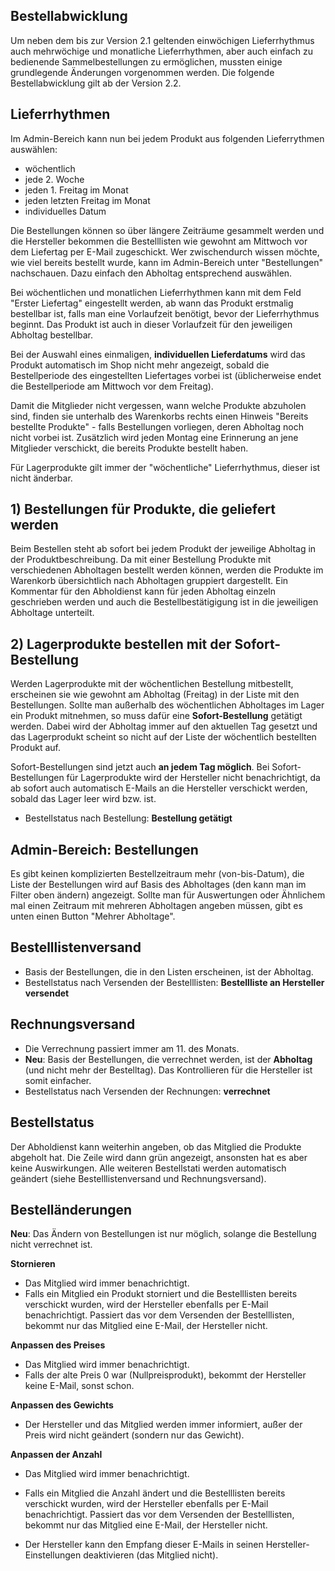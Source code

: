 ## Bestellabwicklung

Um neben dem bis zur Version 2.1 geltenden einwöchigen Lieferrhythmus auch mehrwöchige und monatliche Lieferrhythmen, aber auch einfach zu bedienende Sammelbestellungen zu ermöglichen, mussten einige grundlegende Änderungen vorgenommen werden. Die folgende Bestellabwicklung gilt ab der Version 2.2.


## Lieferrhythmen

Im Admin-Bereich kann nun bei jedem Produkt aus folgenden Lieferrythmen auswählen:

* wöchentlich
* jede 2. Woche
* jeden 1. Freitag im Monat
* jeden letzten Freitag im Monat
* individuelles Datum

Die Bestellungen können so über längere Zeiträume gesammelt werden und die Hersteller bekommen die Bestelllisten wie gewohnt am Mittwoch vor dem Liefertag per E-Mail zugeschickt. Wer zwischendurch wissen möchte, wie viel bereits bestellt wurde, kann im Admin-Bereich unter "Bestellungen" nachschauen. Dazu einfach den Abholtag entsprechend auswählen.

Bei wöchentlichen und monatlichen Lieferrhythmen kann mit dem Feld "Erster Liefertag" eingestellt werden, ab wann das Produkt erstmalig bestellbar ist, falls man eine Vorlaufzeit benötigt, bevor der Lieferrhythmus beginnt. Das Produkt ist auch in dieser Vorlaufzeit für den jeweiligen Abholtag bestellbar.

Bei der Auswahl eines einmaligen, **individuellen Lieferdatums** wird das Produkt automatisch im Shop nicht mehr angezeigt, sobald die Bestellperiode des eingestellten Liefertages vorbei ist (üblicherweise endet die Bestellperiode am Mittwoch vor dem Freitag).

Damit die Mitglieder nicht vergessen, wann welche Produkte abzuholen sind, finden sie unterhalb des Warenkorbs rechts einen Hinweis "Bereits bestellte Produkte" - falls Bestellungen vorliegen, deren Abholtag noch nicht vorbei ist. Zusätzlich wird jeden Montag eine Erinnerung an jene Mitglieder verschickt, die bereits Produkte bestellt haben.

Für Lagerprodukte gilt immer der "wöchentliche" Lieferrhythmus, dieser ist nicht änderbar.

## 1) Bestellungen für Produkte, die geliefert werden

Beim Bestellen steht ab sofort bei jedem Produkt der jeweilige Abholtag in der Produktbeschreibung. Da mit einer Bestellung Produkte mit verschiedenen Abholtagen bestellt werden können, werden die Produkte im Warenkorb übersichtlich nach Abholtagen gruppiert dargestellt. Ein Kommentar für den Abholdienst kann für jeden Abholtag einzeln geschrieben werden und auch die Bestellbestätigigung ist in die jeweiligen Abholtage unterteilt.

## 2) Lagerprodukte bestellen mit der Sofort-Bestellung

Werden Lagerprodukte mit der wöchentlichen Bestellung mitbestellt, erscheinen sie wie gewohnt am Abholtag (Freitag) in der Liste mit den Bestellungen. Sollte man außerhalb des wöchentlichen Abholtages im Lager ein Produkt mitnehmen, so muss dafür eine **Sofort-Bestellung** getätigt werden. Dabei wird der Abholtag immer auf den aktuellen Tag gesetzt und das Lagerprodukt scheint so nicht auf der Liste der wöchentlich bestellten Produkt auf.

Sofort-Bestellungen sind jetzt auch **an jedem Tag möglich**. Bei Sofort-Bestellungen für Lagerprodukte wird der Hersteller nicht benachrichtigt, da ab sofort auch automatisch E-Mails an die Hersteller verschickt werden, sobald das Lager leer wird bzw. ist.

* Bestellstatus nach Bestellung: **Bestellung getätigt** <i class="fa fa-cart-arrow-down ok"></i>


## Admin-Bereich: Bestellungen

Es gibt keinen komplizierten Bestellzeitraum mehr (von-bis-Datum), die Liste der Bestellungen wird auf Basis des Abholtages (den kann man im Filter oben ändern) angezeigt. Sollte man für Auswertungen oder Ähnlichem mal einen Zeitraum mit mehreren Abholtagen angeben müssen, gibt es unten einen Button "Mehrer Abholtage".


## Bestelllistenversand

* Basis der Bestellungen, die in den Listen erscheinen, ist der Abholtag.
* Bestellstatus nach Versenden der Bestelllisten: **Bestellliste an Hersteller versendet** <i class="fa fa-envelope-o ok"></i>


## Rechnungsversand

* Die Verrechnung passiert immer am 11. des Monats.
* **Neu**: Basis der Bestellungen, die verrechnet werden, ist der **Abholtag** (und nicht mehr der Bestelltag). Das Kontrollieren für die Hersteller ist somit einfacher.
* Bestellstatus nach Versenden der Rechnungen: **verrechnet** <i class="fa fa-lock not-ok"></i>


## Bestellstatus

Der Abholdienst kann weiterhin angeben, ob das Mitglied die Produkte abgeholt hat. Die Zeile wird dann grün angezeigt, ansonsten hat es aber keine Auswirkungen. Alle weiteren Bestellstati werden automatisch geändert (siehe Bestelllistenversand und Rechnungsversand).


## Bestelländerungen

**Neu**: Das Ändern von Bestellungen ist nur möglich, solange die Bestellung nicht verrechnet ist.

**Stornieren**
* Das Mitglied wird immer benachrichtigt.
* Falls ein Mitglied ein Produkt storniert und die Bestelllisten bereits verschickt wurden, wird der Hersteller ebenfalls per E-Mail benachrichtigt. Passiert das vor dem Versenden der Bestelllisten, bekommt nur das Mitglied eine E-Mail, der Hersteller nicht.

**Anpassen des Preises**
* Das Mitglied wird immer benachrichtigt.
* Falls der alte Preis 0 war (Nullpreisprodukt), bekommt der Hersteller keine E-Mail, sonst schon.

**Anpassen des Gewichts**
* Der Hersteller und das Mitglied werden immer informiert, außer der Preis wird nicht geändert (sondern nur das Gewicht).

**Anpassen der Anzahl**
* Das Mitglied wird immer benachrichtigt.
* Falls ein Mitglied die Anzahl ändert und die Bestelllisten bereits verschickt wurden, wird der Hersteller ebenfalls per E-Mail benachrichtigt. Passiert das vor dem Versenden der Bestelllisten, bekommt nur das Mitglied eine E-Mail, der Hersteller nicht.


* Der Hersteller kann den Empfang dieser E-Mails in seinen Hersteller-Einstellungen deaktivieren (das Mitglied nicht).
